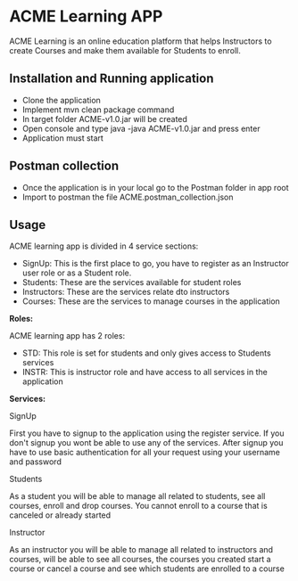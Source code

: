 # ACME Learning APP

ACME Learning is an online education platform that helps Instructors to create Courses and make them available for Students to enroll.

## Installation and Running application

- Clone the application
- Implement mvn clean package command
- In target folder ACME-v1.0.jar will be created
- Open console and type java -java ACME-v1.0.jar and press enter
- Application must start

## Postman collection

- Once the application is in your local go to the Postman folder in app root
- Import to postman the file ACME.postman_collection.json

## Usage

ACME learning app is divided in 4 service sections:
- SignUp: This is the first place to go, you have to register as an Instructor user role or as a Student role.
- Students: These are the services available for student roles
- Instructors: These are the services relate dto instructors
- Courses: These are the services to manage courses in the application

**Roles:**

ACME learning app has 2 roles:

- STD: This role is set for students and only gives access to Students services
- INSTR: This is instructor role and have access to all services in the application

**Services:**

SignUp

First you have to signup to the application using the register service. If you don't signup you wont be able to use any of the services.
After signup you have to use basic authentication for all your request using your username and password


Students

As a student you will be able to manage all related to students, see all courses, enroll and drop courses.
You cannot enroll to a course that is canceled or already started

Instructor

As an instructor you will be able to manage all related to instructors and courses, will be able to see all courses, the courses you created
start a course or cancel a course and see which students are enrolled to a course